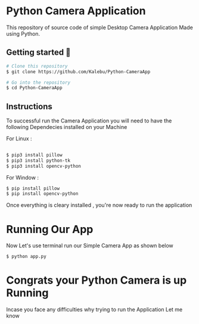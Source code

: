 
# Python Camera Application 
This repository of source code of simple Desktop Camera Application
Made using Python.

## Getting started 🔧


```bash
# Clone this repository
$ git clone https://github.com/Kalebu/Python-CameraApp

# Go into the repository
$ cd Python-CameraApp
```

## Instructions 

To successful run the Camera Application you will need to have the following 
Dependecies installed on your Machine

For Linux :
```bash
 
$ pip3 install pillow
$ pip3 install python-tk
$ pip3 install opencv-python
```

For Window : 
```bash 
$ pip install pillow
$ pip install opencv-python
```

Once everything is cleary installed , you're now ready to run the application  

# Running Our App 

Now Let's use terminal run our Simple Camera App as shown below  

```bash 
$ python app.py

```

# Congrats your Python Camera is up Running

Incase you face any difficulties why trying to run 
the Application Let me know 